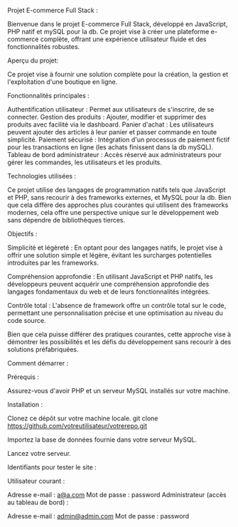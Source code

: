 Projet E-commerce Full Stack :


Bienvenue dans le projet E-commerce Full Stack, développé en JavaScript, PHP natif et mySQL pour la db. Ce projet vise à créer une plateforme e-commerce complète, offrant une expérience utilisateur fluide et des fonctionnalités robustes.


Aperçu du projet:

Ce projet vise à fournir une solution complète pour la création, la gestion et l'exploitation d'une boutique en ligne.


Fonctionnalités principales :

Authentification utilisateur : Permet aux utilisateurs de s'inscrire, de se connecter.
Gestion des produits : Ajouter, modifier et supprimer des produits avec facilité via le dashboard.
Panier d'achat : Les utilisateurs peuvent ajouter des articles à leur panier et passer commande en toute simplicité.
Paiement sécurisé : Intégration d'un processus de paiement fictif pour les transactions en ligne (les achats finissent dans la db mySQL).
Tableau de bord administrateur : Accès réservé aux administrateurs pour gérer les commandes, les utilisateurs et les produits.


Technologies utilisées :

Ce projet utilise des langages de programmation natifs tels que JavaScript et PHP, sans recourir à des frameworks externes, et MySQL pour la db. Bien que cela diffère des approches plus courantes qui utilisent des frameworks modernes, cela offre une perspective unique sur le développement web sans dépendre de bibliothèques tierces.


Objectifs :

Simplicité et légèreté : En optant pour des langages natifs, le projet vise à offrir une solution simple et légère, évitant les surcharges potentielles introduites par les frameworks.

Compréhension approfondie : En utilisant JavaScript et PHP natifs, les développeurs peuvent acquérir une compréhension approfondie des langages fondamentaux du web et de leurs fonctionnalités intégrées.

Contrôle total : L'absence de framework offre un contrôle total sur le code, permettant une personnalisation précise et une optimisation au niveau du code source.

Bien que cela puisse différer des pratiques courantes, cette approche vise à démontrer les possibilités et les défis du développement sans recourir à des solutions préfabriquées.


Comment démarrer :


Prérequis :

Assurez-vous d'avoir PHP et un serveur MySQL installés sur votre machine.

Installation :

Clonez ce dépôt sur votre machine locale.
git clone https://github.com/votreutilisateur/votrerepo.git

Importez la base de données fournie dans votre serveur MySQL.

Lancez votre serveur.


Identifiants pour tester le site :


Utilisateur courant :

Adresse e-mail : a@a.com
Mot de passe : password
Administrateur (accès au tableau de bord) :

Adresse e-mail : admin@admin.com
Mot de passe : password